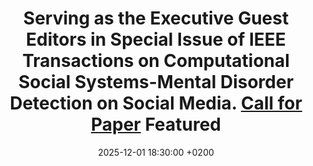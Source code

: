 ---
title: >-
   Serving as the Executive Guest Editors in Special Issue of IEEE Transactions on Computational Social Systems-Mental Disorder Detection on Social Media.
    <a href="https://www.ieeesmc.org/wp-content/uploads/2025/02/CFP_Mental_Disorder_Detection_on_Social_Media.pdf">Call for Paper<i class="fas fa-angle-double-right"></i></a>
    <span class="badge badge-pill badge-info">Featured</span>
date: 2025-12-01 18:30:00 +0200
---